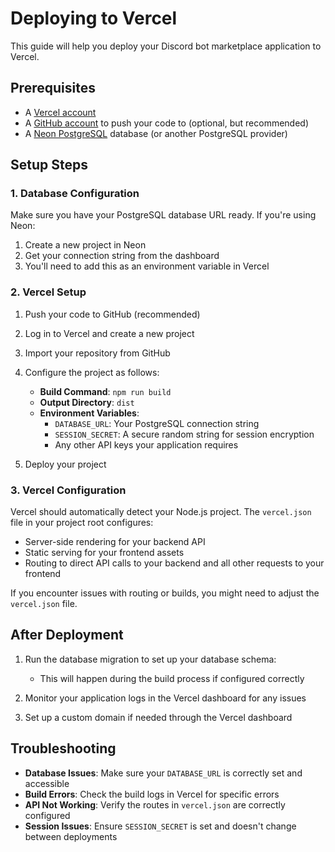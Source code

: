 # Deploying to Vercel

This guide will help you deploy your Discord bot marketplace application to Vercel.

## Prerequisites

- A [Vercel account](https://vercel.com/signup)
- A [GitHub account](https://github.com/signup) to push your code to (optional, but recommended)
- A [Neon PostgreSQL](https://neon.tech) database (or another PostgreSQL provider)

## Setup Steps

### 1. Database Configuration

Make sure you have your PostgreSQL database URL ready. If you're using Neon:

1. Create a new project in Neon
2. Get your connection string from the dashboard
3. You'll need to add this as an environment variable in Vercel

### 2. Vercel Setup

1. Push your code to GitHub (recommended)
2. Log in to Vercel and create a new project
3. Import your repository from GitHub
4. Configure the project as follows:

   - **Build Command**: `npm run build`
   - **Output Directory**: `dist` 
   - **Environment Variables**:
     - `DATABASE_URL`: Your PostgreSQL connection string
     - `SESSION_SECRET`: A secure random string for session encryption
     - Any other API keys your application requires

5. Deploy your project

### 3. Vercel Configuration

Vercel should automatically detect your Node.js project. The `vercel.json` file in your project root configures:

- Server-side rendering for your backend API
- Static serving for your frontend assets
- Routing to direct API calls to your backend and all other requests to your frontend

If you encounter issues with routing or builds, you might need to adjust the `vercel.json` file.

## After Deployment

1. Run the database migration to set up your database schema:
   - This will happen during the build process if configured correctly

2. Monitor your application logs in the Vercel dashboard for any issues

3. Set up a custom domain if needed through the Vercel dashboard

## Troubleshooting

- **Database Issues**: Make sure your `DATABASE_URL` is correctly set and accessible
- **Build Errors**: Check the build logs in Vercel for specific errors
- **API Not Working**: Verify the routes in `vercel.json` are correctly configured
- **Session Issues**: Ensure `SESSION_SECRET` is set and doesn't change between deployments